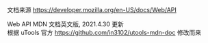 文档来源 https://developer.mozilla.org/en-US/docs/Web/API  

Web API MDN 文档英文版, 2021.4.30 更新  
根据 uTools 官方 https://github.com/in3102/utools-mdn-doc 修改而来  